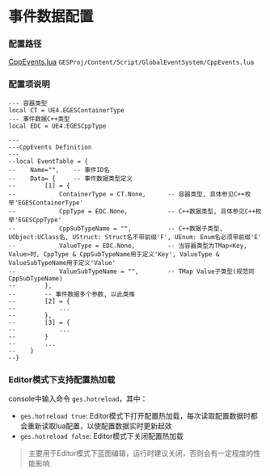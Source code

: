# 事件数据配置
### 配置路径
[CppEvents.lua](../../GESProj/Content/Script/GlobalEventSystem/CppEvents.lua) `GESProj/Content/Script/GlobalEventSystem/CppEvents.lua`
### 配置项说明
```text
--- 容器类型
local CT = UE4.EGESContainerType
--- 事件数据C++类型
local EDC = UE4.EGESCppType

---
---CppEvents Definition
---
--local EventTable = {
--    Name="",    -- 事件ID名
--    Data= {     -- 事件数据类型定义
--        [1] = {
--            ContainerType = CT.None,      -- 容器类型, 具体参见C++枚举'EGESContainerType'
--            CppType = EDC.None,           -- C++数据类型, 具体参见C++枚举'EGESCppType'
--            CppSubTypeName = "",          -- C++数据子类型, UObject:UClass名, UStruct: Struct名不带前缀'F', UEnum: Enum名必须带前缀'E'
--            ValueType = EDC.None,         -- 当容器类型为TMap<Key, Value>时, CppType & CppSubTypeName用于定义'Key', ValueType & ValueSubTypeName用于定义'Value'
--            ValueSubTypeName = "",        -- TMap Value子类型(规范同CppSubTypeName)
--        },
--        -- 事件数据多个参数, 以此类推
--        [2] = {
--            ...
--        },
--        [3] = {
--            ...
--        }
--        ...
--    }
--}
```
### Editor模式下支持配置热加载
console中输入命令 `ges.hotreload`，其中：  
* `ges.hotreload true`: Editor模式下打开配置热加载，每次读取配置数据时都会重新读取lua配置，以使配置数据实时更新起效  
* `ges.hotreload false`: Editor模式下关闭配置热加载
> 主要用于Editor模式下蓝图编辑，运行时建议关闭，否则会有一定程度的性能影响